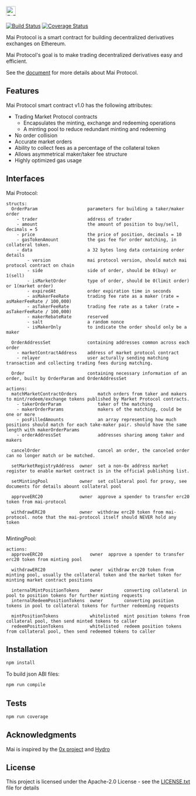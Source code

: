 # <img src="https://raw.github.com/mcdexio/mai-protocol/master/images/logo.png" height="26px" title="Mai Protocol" />

[![Build Status](https://travis-ci.org/mcdexio/mai-protocol.svg?branch=master)](https://travis-ci.org/mcdexio/mai-protocol)
[![Coverage Status](https://coveralls.io/repos/github/mcdexio/mai-protocol/badge.svg?branch=master)](https://coveralls.io/github/mcdexio/mai-protocol?branch=master)

Mai Protocol is a smart contract for building decentralized derivatives exchanges on Ethereum.

Mai Protocol's goal is to make trading decentralized derivatives easy and efficient.

See the [document](https://github.com/mcdexio/documents/blob/master/en/mai.md) for more details about Mai Protocol.

## Features

Mai Protocol smart contract v1.0 has the following attributes:

* Trading Market Protocol contracts
  * Encapsulates the minting, exchange and redeeming operations
  * A minting pool to reduce redundant minting and redeeming
* No order collision
* Accurate market orders
* Ability to collect fees as a percentage of the collateral token
* Allows asymmetrical maker/taker fee structure
* Highly optimized gas usage

## Interfaces

Mai Protocol:
```
structs:
  OrderParam                   parameters for building a taker/maker order
    - trader                   address of trader
    - amount                   the amount of position to buy/sell, decimals = 5
    - price                    the price of position, decimals = 10
    - gasTokenAmount           the gas fee for order matching, in collateral token. 
    - data                     a 32 bytes long data containing order details
        - version              mai protocol version, should match mai protocol contract on chain
        - side                 side of order, should be 0(buy) or 1(sell)
        - isMarketOrder        type of order, should be 0(limit order) or 1(market order)
        - expiredAt            order expiration time in seconds
        - asMakerFeeRate       trading fee rate as a maker (rate = asMakerFeeRate / 100,000)
        - asTakerFeeRate       trading fee rate as a taker (rate = asTakerFeeRate / 100,000)
        - makerRebateRate      reserved
        - salt                 a random nonce
        - isMakerOnly          to indicate the order should only be a maker
	
  OrderAddressSet              containing addresses common across each order
    - marketContractAddress    address of market protocol contract
    - relayer                  user acturally sending matching transaction and collecting trading fees during matching.
	
  Order                        containing necessary information of an order, built by OrderParam and OrderAddressSet

actions:
  matchMarketContractOrders        match orders from taker and makers to mint/redeem/exchange tokens published by Market Protocol contracts.
    - takerOrderParam              taker of the matching
    - makerOrderParams             makers of the matching, could be one or more
    - posFilledAmounts             an array representing how much positions should match for each take-maker pair. should have the same length with makerOrderParams
    - orderAddressSet              addresses sharing among taker and makers

  cancelOrder                      cancel an order, the canceled order can no longer match or be matched.
  
  setMarketRegistryAddress  owner  set a non-0x address market register to enable market contract is in the official publishing list.
  
  setMintingPool            owner  set collateral pool for proxy, see documents for details abount collateral pool 
  
  approveERC20              owner  approve a spender to transfer erc20 token from mai-protocol
  
  withdrawERC20             owner  withdraw erc20 token from mai-protocol. note that the mai-protocol itself should NEVER hold any token
  
```

MintingPool:
```
actions:
  approveERC20                  owner  approve a spender to transfer erc20 token from minting pool
  
  withdrawERC20                 owner  withdraw erc20 token from minting pool, usually the collateral token and the market token for minting market contract positions
  
  internalMintPositionTokens    owner        converting collateral in pool to position tokens for further minting requests
  internalRedeemPositionTokens  owner        converting position tokens in pool to collateral tokens for further redeeming requests

  mintPositionTokens            whitelisted  mint position tokens from collateral pool, then send minted tokens to caller
  redeemPositionTokens          whitelisted  redeem position tokens from collateral pool, then send redeemed tokens to caller
```

## Installation

```bash
npm install
```
To build json ABI files:

```bash
npm run compile
```

## Tests

```bash
npm run coverage
```

## Acknowledgments

Mai is inspired by the [0x project](https://github.com/0xProject) and [Hydro](https://github.com/HydroProtocol)

## License

This project is licensed under the Apache-2.0 License - see the [LICENSE.txt](LICENSE.txt) file for details
